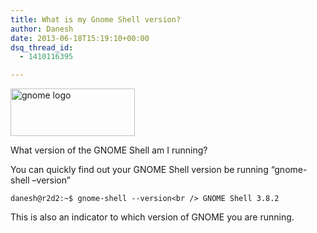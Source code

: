 ```yaml
---
title: What is my Gnome Shell version?
author: Danesh
date: 2013-06-18T15:19:10+00:00
dsq_thread_id:
  - 1410116395

---
```

[<img loading="lazy" class="alignnone size-full wp-image-3245" alt="gnome logo" src="/wp-content/uploads/2013/06/gnome-logo.png" width="199" height="76" />][1]

What version of the GNOME Shell am I running?

You can quickly find out your GNOME Shell version be running &#8220;gnome-shell &#8211;version&#8221;

`danesh@r2d2:~$ gnome-shell --version<br />
GNOME Shell 3.8.2`

This is also an indicator to which version of GNOME you are running.

 [1]: /wp-content/uploads/2013/06/gnome-logo.png